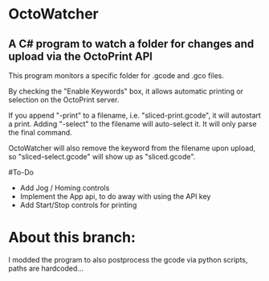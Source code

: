 # OctoWatcher
A C# program to watch a folder for changes and upload via the OctoPrint API
----
This program monitors a specific folder for .gcode and .gco files.

By checking the "Enable Keywords" box, it allows automatic printing or selection on the OctoPrint server. 

If you append "-print" to a filename, i.e. "sliced-print.gcode", it will autostart a print. 
Adding "-select" to the filename will auto-select it. It will only parse the final command. 

OctoWatcher will also remove the keyword from the filename upon upload, so "sliced-select.gcode" will show up as "sliced.gcode".

#To-Do

- Add Jog / Homing controls
- Implement the App api, to do away with using the API key
- Add Start/Stop controls for printing

####
# About this branch:

I modded the program to also postprocess the gcode via python scripts, paths are hardcoded... 
